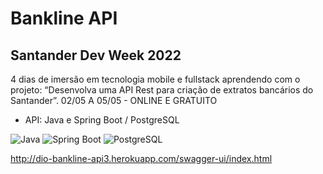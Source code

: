 # Bankline API

## Santander Dev Week 2022
 
4 dias de imersão em tecnologia mobile e fullstack aprendendo com o projeto: “Desenvolva uma API Rest para criação de extratos bancários do Santander”.
02/05 A 05/05 - ONLINE E GRATUITO

- API: Java e Spring Boot / PostgreSQL

<div align="left">
  <img src="https://img.shields.io/badge/-Java-red?style=for-the-badge" alt="Java">
  <img src="https://img.shields.io/badge/-Spring Boot-green?style=for-the-badge" alt="Spring Boot">
  <img src="https://img.shields.io/badge/-PostgreSQL-blue?style=for-the-badge" alt="PostgreSQL">
</div>
 
 http://dio-bankline-api3.herokuapp.com/swagger-ui/index.html
